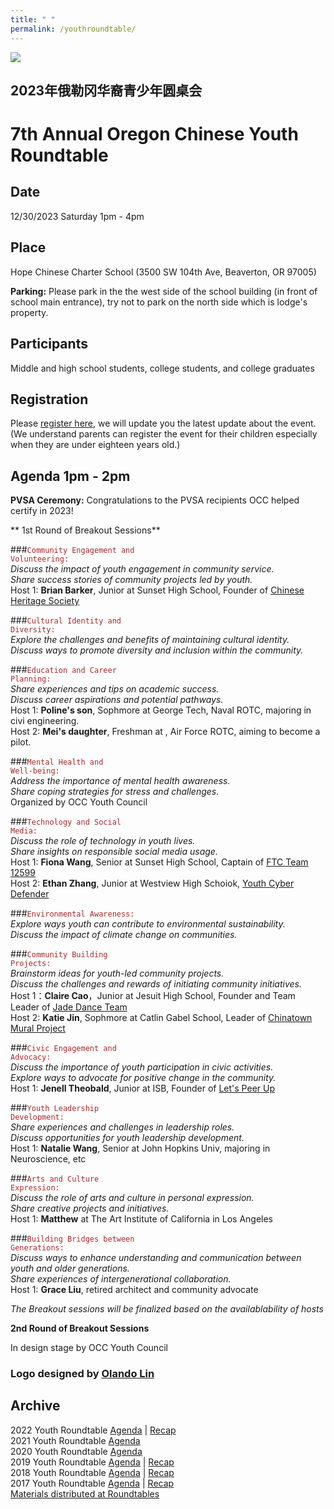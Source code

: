 ```yaml
---
title: " "
permalink: /youthroundtable/
---
```


![](https://res.cloudinary.com/dhngj18do/image/upload/f_auto,q_auto/v1/images/communities/youthroundtable_logo3)

## 2023年俄勒冈华裔青少年圆桌会
# 7th Annual Oregon Chinese Youth Roundtable

## Date
12/30/2023 Saturday 1pm - 4pm

## Place
Hope Chinese Charter School (3500 SW 104th Ave, Beaverton, OR 97005)

**Parking:** Please park in the the west side of the school building (in front of school main entrance), try not to park on the north side which is lodge's property.

## Participants

Middle and high school students, college students, and college graduates

## Registration

Please [register here](https://docs.google.com/forms/d/e/1FAIpQLSc946VK4VMu2ZZK_mgEl-2QBBaTOLoIwdgKmCw3K9CXkgN2Kg/viewform?usp=sf_link), we will update you the latest update about the event. (We understand parents can register the event for their children especially when they are under eighteen years old.)

## Agenda 1pm - 2pm

**PVSA Ceremony:** Congratulations to the PVSA recipients OCC helped certify in 2023!

** 1st Round of Breakout Sessions**

###<code style="color:brown">Community Engagement and Volunteering:</code>  
*Discuss the impact of youth engagement in community service.*  
*Share success stories of community projects led by youth.*  
Host 1: **Brian Barker**, Junior at Sunset High School, Founder of [Chinese Heritage Society](https://sites.google.com/view/sunsetchs/home)  

###<code style="color:brown">Cultural Identity and Diversity:</code>  
*Explore the challenges and benefits of maintaining cultural identity.*  
*Discuss ways to promote diversity and inclusion within the community.*  

###<code style="color:brown">Education and Career Planning:</code>  
*Share experiences and tips on academic success.*  
*Discuss career aspirations and potential pathways.*  
Host 1: **Poline's son**, Sophmore at George Tech, Naval ROTC, majoring in civi engineering.  
Host 2: **Mei's daughter**, Freshman at , Air Force ROTC, aiming to become a pilot.  

###<code style="color:brown">Mental Health and Well-being:</code>  
*Address the importance of mental health awareness.*  
*Share coping strategies for stress and challenges.*  
Organized by OCC Youth Council  

###<code style="color:brown">Technology and Social Media:</code>  
*Discuss the role of technology in youth lives.*  
*Share insights on responsible social media usage.*  
Host 1: **Fiona Wang**, Senior at Sunset High School, Captain of [FTC Team 12599](https://overchargedrobotics.org/)  
Host 2: **Ethan Zhang**, Junior at Westview High Schoiok, [Youth Cyber Defender](https://www.youthcyberdefender.org/)  

###<code style="color:brown">Environmental Awareness:</code>  
*Explore ways youth can contribute to environmental sustainability.*  
*Discuss the impact of climate change on communities.*  

###<code style="color:brown">Community Building Projects:</code>  
*Brainstorm ideas for youth-led community projects.*  
*Discuss the challenges and rewards of initiating community initiatives.*  
Host 1：**Claire Cao**，Junior at Jesuit High School, Founder and Team Leader of [Jade Dance Team](https://pdxchinese.org/youthdance/)  
Host 2: **Katie Jin**, Sophmore at Catlin Gabel School, Leader of [Chinatown Mural Project](https://pdxchinese.org/murals_in_chinatown_2023/)  

###<code style="color:brown">Civic Engagement and Advocacy:</code>  
*Discuss the importance of youth participation in civic activities.*  
*Explore ways to advocate for positive change in the community.*  
Host 1: **Jenell Theobald**, Junior at ISB, Founder of [Let's Peer Up](https://letspeerup.godaddysites.com/)  

###<code style="color:brown">Youth Leadership Development:</code>  
*Share experiences and challenges in leadership roles.*  
*Discuss opportunities for youth leadership development.*  
Host 1: **Natalie Wang**, Senior at John Hopkins Univ, majoring in Neuroscience, etc  

###<code style="color:brown">Arts and Culture Expression:</code>  
*Discuss the role of arts and culture in personal expression.*  
*Share creative projects and initiatives.*  
Host 1: **Matthew** at The Art Institute of California in Los Angeles  

###<code style="color:brown">Building Bridges between Generations:</code>  
*Discuss ways to enhance understanding and communication between youth and older generations.*  
*Share experiences of intergenerational collaboration.*  
Host 1: **Grace Liu**, retired architect and community advocate  

*The Breakout sessions will be finalized based on the availablability of hosts*

**2nd Round of Breakout Sessions**

In design stage by OCC Youth Council

### Logo designed by [Olando Lin](https://www.linkedin.com/in/olando-lin-3696ab37/)

## Archive

2022 Youth Roundtable [Agenda](/assets/pdf/youth-roundtable-2022.pdf) | [Recap](http://pdxchinese.org/youth_roundtable_2022-recap/)  
2021 Youth Roundtable [Agenda](/assets/pdf/youth-roundtable-2021.pdf)  
2020 Youth Roundtable [Agenda](/assets/pdf/youth-roundtable-2020.pdf)  
2019 Youth Roundtable [Agenda](/assets/pdf/youth-roundtable-2019.pdf) | [Recap](http://pdxchinese.org/youth-roundtable-2019-recap/)  
2018 Youth Roundtable [Agenda](/assets/pdf/youth-roundtable-2018.pdf) | [Recap](http://pdxchinese.org/youth-roundtable-2018-recap/)  
2017 Youth Roundtable [Agenda](/assets/pdf/youth-roundtable-2017.pdf) | [Recap](http://pdxchinese.org/youth-roundtable-2017-recap/)  
[Materials distributed at Roundtables](http://pdxchinese.org/resources/benefits_resources/roundtable/)
